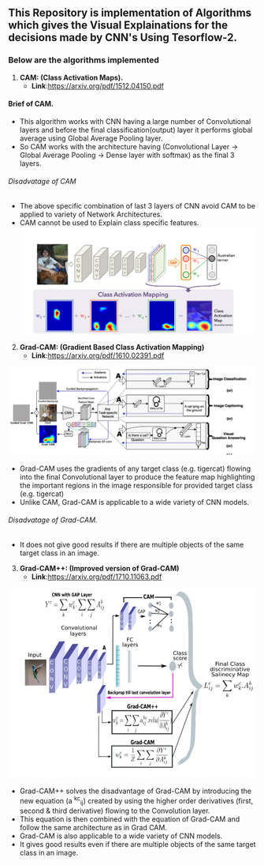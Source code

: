## This Repository is implementation of Algorithms which gives the Visual Explainations for the decisions made by CNN's Using Tesorflow-2.
### Below are the algorithms implemented
1. **CAM: (Class Activation Maps).** 
	* **Link**:https://arxiv.org/pdf/1512.04150.pdf

#### Brief of CAM.
* This algorithm works with CNN having a large number of Convolutional layers and before the final classification(output) layer it performs global average using Global Average Pooling layer.
* So CAM works with the architecture having (Convolutional Layer -> Global Average Pooling -> Dense layer with softmax) as the final 3 layers.
###### Disadvatage of CAM
* The above specific combination of last 3 layers of CNN avoid CAM to be applied to variety of Network Architectures.
* CAM cannot be used to Explain class specific features.
![CAM (Class Activation Mapping)](Images/CAM.png?raw=true "CAM") 

2. **Grad-CAM: (Gradient Based Class Activation Mapping)**
	* **Link**:https://arxiv.org/pdf/1610.02391.pdf
	
![Grad-CAM (Gradient Based Class Activation Mapping)](Images/GRAD_CAM.png?raw=true "Grad-CAM") 
* Grad-CAM uses the gradients of any target class (e.g. tigercat) flowing into the final Convolutional
layer to produce the feature map highlighting the important regions in the image responsible for provided target class (e.g. tigercat)
* Unlike CAM, Grad-CAM is applicable to a wide variety of CNN models.
###### Disadvatage of Grad-CAM.
* It does not give good results if there are multiple objects of the same target class in an image.
 
3. **Grad-CAM++: (Improved version of Grad-CAM)**
	* **Link**:https://arxiv.org/pdf/1710.11063.pdf

![Grad-CAM++](Images/GRAD_CAM_PP.png?raw=true "Grad-CAM++") 
* Grad-CAM++ solves the disadvantage of Grad-CAM by introducing the new equation (a <sup>kc</sup><sub>ij</sub>) created by using the higher order derivatives (first, second & third derivative) flowing to the Convolution layer.
* This equation is then combined with the equation of Grad-CAM and follow the same architecture as in Grad CAM.
* Grad-CAM is also applicable to a wide variety of CNN models.
* It gives good results even if there are multiple objects of the same target class in an image.
